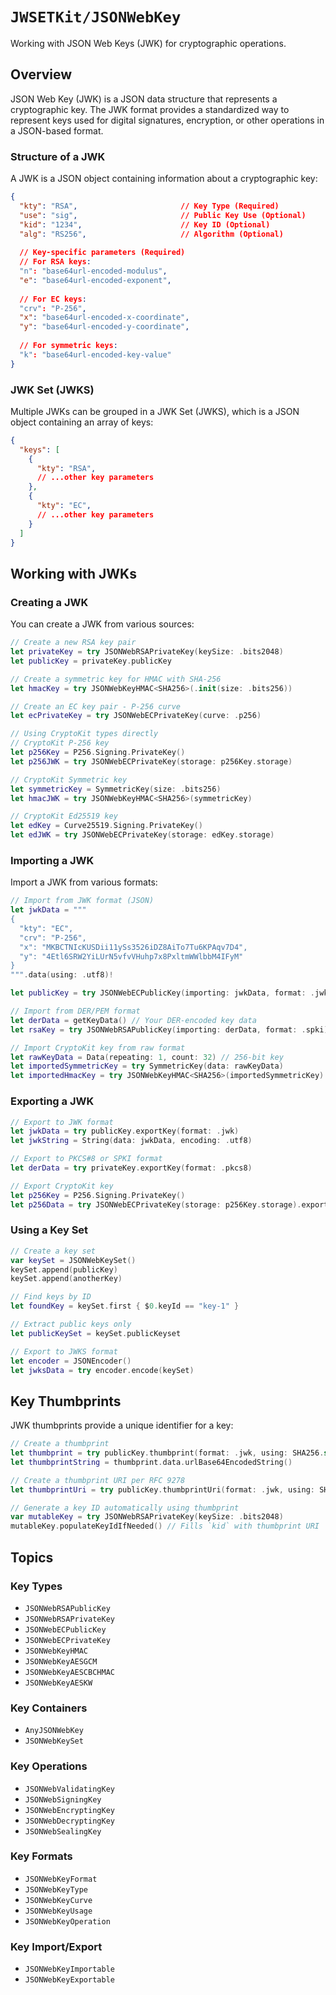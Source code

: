 # ``JWSETKit/JSONWebKey``

Working with JSON Web Keys (JWK) for cryptographic operations.

## Overview

JSON Web Key (JWK) is a JSON data structure that represents a cryptographic key. The JWK format provides a standardized way to represent keys used for digital signatures, encryption, or other operations in a JSON-based format.

### Structure of a JWK

A JWK is a JSON object containing information about a cryptographic key:

```json
{
  "kty": "RSA",                       // Key Type (Required)
  "use": "sig",                       // Public Key Use (Optional)
  "kid": "1234",                      // Key ID (Optional)
  "alg": "RS256",                     // Algorithm (Optional)
  
  // Key-specific parameters (Required)
  // For RSA keys:
  "n": "base64url-encoded-modulus",
  "e": "base64url-encoded-exponent",
  
  // For EC keys:
  "crv": "P-256",
  "x": "base64url-encoded-x-coordinate",
  "y": "base64url-encoded-y-coordinate",
  
  // For symmetric keys:
  "k": "base64url-encoded-key-value"
}
```

### JWK Set (JWKS)

Multiple JWKs can be grouped in a JWK Set (JWKS), which is a JSON object containing an array of keys:

```json
{
  "keys": [
    {
      "kty": "RSA",
      // ...other key parameters
    },
    {
      "kty": "EC",
      // ...other key parameters
    }
  ]
}
```

## Working with JWKs

### Creating a JWK

You can create a JWK from various sources:

```swift
// Create a new RSA key pair
let privateKey = try JSONWebRSAPrivateKey(keySize: .bits2048)
let publicKey = privateKey.publicKey

// Create a symmetric key for HMAC with SHA-256
let hmacKey = try JSONWebKeyHMAC<SHA256>(.init(size: .bits256))

// Create an EC key pair - P-256 curve
let ecPrivateKey = try JSONWebECPrivateKey(curve: .p256)

// Using CryptoKit types directly
// CryptoKit P-256 key
let p256Key = P256.Signing.PrivateKey()
let p256JWK = try JSONWebECPrivateKey(storage: p256Key.storage)

// CryptoKit Symmetric key
let symmetricKey = SymmetricKey(size: .bits256)
let hmacJWK = try JSONWebKeyHMAC<SHA256>(symmetricKey)

// CryptoKit Ed25519 key
let edKey = Curve25519.Signing.PrivateKey()
let edJWK = try JSONWebECPrivateKey(storage: edKey.storage)
```

### Importing a JWK

Import a JWK from various formats:

```swift
// Import from JWK format (JSON)
let jwkData = """
{
  "kty": "EC",
  "crv": "P-256",
  "x": "MKBCTNIcKUSDii11ySs3526iDZ8AiTo7Tu6KPAqv7D4",
  "y": "4Etl6SRW2YiLUrN5vfvVHuhp7x8PxltmWWlbbM4IFyM"
}
""".data(using: .utf8)!

let publicKey = try JSONWebECPublicKey(importing: jwkData, format: .jwk)

// Import from DER/PEM format
let derData = getKeyData() // Your DER-encoded key data
let rsaKey = try JSONWebRSAPublicKey(importing: derData, format: .spki)

// Import CryptoKit key from raw format
let rawKeyData = Data(repeating: 1, count: 32) // 256-bit key
let importedSymmetricKey = try SymmetricKey(data: rawKeyData)
let importedHmacKey = try JSONWebKeyHMAC<SHA256>(importedSymmetricKey)
```

### Exporting a JWK

```swift
// Export to JWK format
let jwkData = try publicKey.exportKey(format: .jwk)
let jwkString = String(data: jwkData, encoding: .utf8)

// Export to PKCS#8 or SPKI format
let derData = try privateKey.exportKey(format: .pkcs8)

// Export CryptoKit key
let p256Key = P256.Signing.PrivateKey()
let p256Data = try JSONWebECPrivateKey(storage: p256Key.storage).exportKey(format: .jwk)
```

### Using a Key Set

```swift
// Create a key set
var keySet = JSONWebKeySet()
keySet.append(publicKey)
keySet.append(anotherKey)

// Find keys by ID
let foundKey = keySet.first { $0.keyId == "key-1" }

// Extract public keys only
let publicKeySet = keySet.publicKeyset

// Export to JWKS format
let encoder = JSONEncoder()
let jwksData = try encoder.encode(keySet)
```

## Key Thumbprints

JWK thumbprints provide a unique identifier for a key:

```swift
// Create a thumbprint
let thumbprint = try publicKey.thumbprint(format: .jwk, using: SHA256.self)
let thumbprintString = thumbprint.data.urlBase64EncodedString()

// Create a thumbprint URI per RFC 9278
let thumbprintUri = try publicKey.thumbprintUri(format: .jwk, using: SHA256.self)

// Generate a key ID automatically using thumbprint
var mutableKey = try JSONWebRSAPrivateKey(keySize: .bits2048)
mutableKey.populateKeyIdIfNeeded() // Fills `kid` with thumbprint URI
```

## Topics

### Key Types

- ``JSONWebRSAPublicKey``
- ``JSONWebRSAPrivateKey``
- ``JSONWebECPublicKey``
- ``JSONWebECPrivateKey``
- ``JSONWebKeyHMAC``
- ``JSONWebKeyAESGCM``
- ``JSONWebKeyAESCBCHMAC``
- ``JSONWebKeyAESKW``

### Key Containers

- ``AnyJSONWebKey``
- ``JSONWebKeySet``

### Key Operations

- ``JSONWebValidatingKey``
- ``JSONWebSigningKey``
- ``JSONWebEncryptingKey``
- ``JSONWebDecryptingKey``
- ``JSONWebSealingKey``

### Key Formats

- ``JSONWebKeyFormat``
- ``JSONWebKeyType``
- ``JSONWebKeyCurve``
- ``JSONWebKeyUsage``
- ``JSONWebKeyOperation``

### Key Import/Export

- ``JSONWebKeyImportable``
- ``JSONWebKeyExportable``